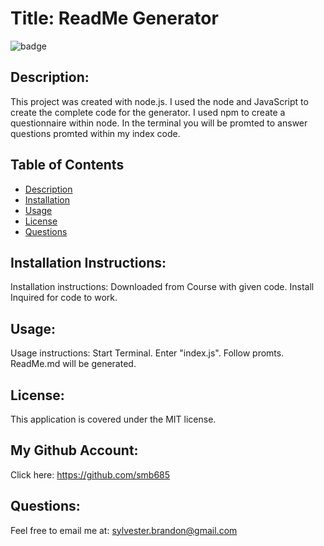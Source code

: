 
# Title: ReadMe Generator 
![badge](https://img.shields.io/badge/license-MIT-darkred)

## Description:

This project was created with node.js. I used the node and JavaScript to create the complete code for the generator. I used npm to create a questionnaire within node. In the terminal you will be promted to answer questions promted within my index code. 

## Table of Contents
- [Description](#description)
- [Installation](#installation)
- [Usage](#usage)
- [License](#license)
- [Questions](#questions)

## Installation Instructions:
Installation instructions: Downloaded from Course with given code. Install Inquired for code to work.

## Usage:
Usage instructions: Start Terminal. Enter "index.js". Follow promts. ReadMe.md will be generated.

## License:
This application is covered under the MIT license. 

## My Github Account:
  Click here: https://github.com/smb685

  ## Questions:
  Feel free to email me at: sylvester.brandon@gmail.com
